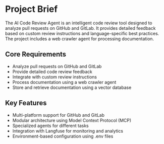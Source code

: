 # Project Brief

The AI Code Review Agent is an intelligent code review tool designed to analyze pull requests on GitHub and GitLab. It provides detailed feedback based on custom review instructions and language-specific best practices. The project includes a web crawler agent for processing documentation.

## Core Requirements
- Analyze pull requests on GitHub and GitLab
- Provide detailed code review feedback
- Integrate with custom review instructions
- Process documentation using a web crawler agent
- Store and retrieve documentation using a vector database

## Key Features
- Multi-platform support for GitHub and GitLab
- Modular architecture using Model Context Protocol (MCP)
- Specialized agents for different tasks
- Integration with Langfuse for monitoring and analytics
- Environment-based configuration using .env files
